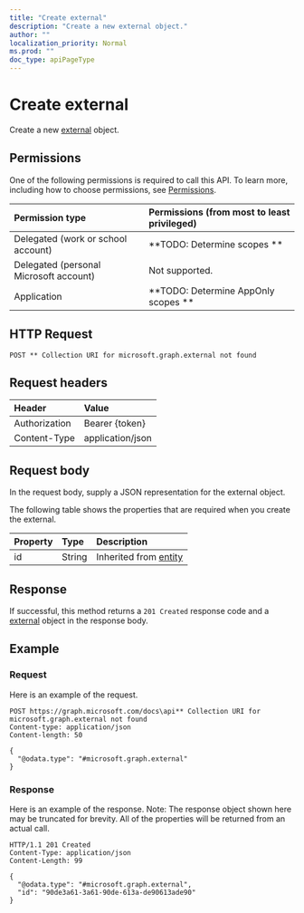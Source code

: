 ```yaml
---
title: "Create external"
description: "Create a new external object."
author: ""
localization_priority: Normal
ms.prod: ""
doc_type: apiPageType
---
```


# Create external

Create a new [external](../resources/external.md) object.

## Permissions
One of the following permissions is required to call this API. To learn more, including how to choose permissions, see [Permissions](/concepts/permissions-reference.md).

|Permission type|Permissions (from most to least privileged)|
|:---|:---|
|Delegated (work or school account)|**TODO: Determine scopes **|
|Delegated (personal Microsoft account)|Not supported.|
|Application|**TODO: Determine AppOnly scopes **|

## HTTP Request
<!-- {
  "blockType": "ignored"
}
-->
``` http
POST ** Collection URI for microsoft.graph.external not found
```

## Request headers
|Header|Value|
|:---|:---|
|Authorization|Bearer {token}|
|Content-Type|application/json|

## Request body
In the request body, supply a JSON representation for the external object.

The following table shows the properties that are required when you create the external.

|Property|Type|Description|
|:---|:---|:---|
|id|String| Inherited from [entity](../resources/entity.md)|



## Response
If successful, this method returns a `201 Created` response code and a [external](../resources/external.md) object in the response body.

## Example

### Request
Here is an example of the request.
<!-- {
  "blockType": "request",
  "name": "create_external_from_"
}
-->
``` http
POST https://graph.microsoft.com/docs\api** Collection URI for microsoft.graph.external not found
Content-type: application/json
Content-length: 50

{
  "@odata.type": "#microsoft.graph.external"
}
```

### Response
Here is an example of the response. Note: The response object shown here may be truncated for brevity. All of the properties will be returned from an actual call.
<!-- {
  "blockType": "response",
  "truncated": true,
  "@odata.type": "microsoft.graph.external"
}
-->
``` http
HTTP/1.1 201 Created
Content-Type: application/json
Content-Length: 99

{
  "@odata.type": "#microsoft.graph.external",
  "id": "90de3a61-3a61-90de-613a-de90613ade90"
}
```

